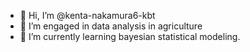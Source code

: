 - 👋 Hi, I’m @kenta-nakamura6-kbt
- 🌱 I’m engaged in data analysis in agriculture
- 👀 I’m currently learning bayesian statistical modeling. 
